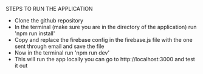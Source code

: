 STEPS TO RUN THE APPLICATION

- Clone the github repository
- In the terminal (make sure you are in the directory of the application) run 'npm run install'
- Copy and replace the firebase config in the firebase.js file with the one sent through email and save the file
- Now in the terminal run 'npm run dev'
- This will run the app locally you can go to http://localhost:3000 and test it out
